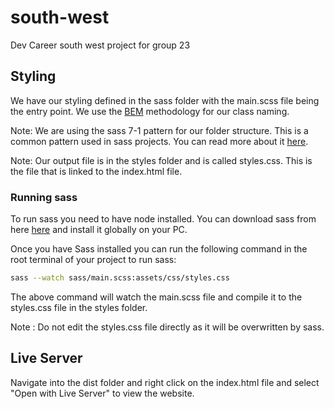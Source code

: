 # south-west

Dev Career south west project for group 23

## Styling

We have our styling defined in the sass folder with the main.scss file being the entry point. We use the [BEM](http://getbem.com/) methodology for our class naming.

Note: We are using the sass 7-1 pattern for our folder structure. This is a common pattern used in sass projects. You can read more about it [here](https://sass-guidelin.es/#architecture).

Note: Our output file is in the styles folder and is called styles.css. This is the file that is linked to the index.html file.

### Running sass

To run sass you need to have node installed. You can download sass from here [here](https://sass-lang.com/install/) and install it globally on your PC.

Once you have Sass installed you can run the following command in the root terminal of your project to run sass:

```bash
sass --watch sass/main.scss:assets/css/styles.css
```

The above command will watch the main.scss file and compile it to the styles.css file in the styles folder.

Note : Do not edit the styles.css file directly as it will be overwritten by sass.

## Live Server

Navigate into the dist folder and right click on the index.html file and select "Open with Live Server" to view the website.
